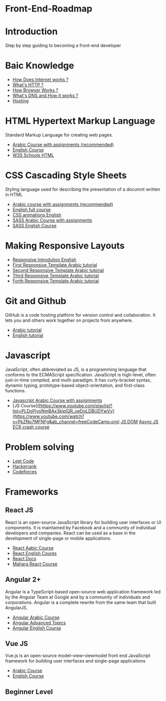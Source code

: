 # Front-End-Roadmap


# Introduction
Step by step guiding to becoming a front-end developer

# Baic Knowledge
 - [How Does Internet works ?](https://www.vox.com/2014/6/16/18076282/the-internet)
 - [What's HTTP ?](https://www.cloudflare.com/en-gb/learning/ddos/glossary/hypertext-transfer-protocol-http/)
 - [How Browser Works ?](https://web.dev/howbrowserswork/)
 - [What's DNS and How it works ?](https://web.dev/howbrowserswork/)
 - [Hosting](https://developer.mozilla.org/en-US/docs/Glossary/Hoisting)

# HTML Hypertext Markup Language
Standard Markup Language for creating web pages.
- [Arabic Course with assignments (recommended)](https://www.youtube.com/watch?v=6QAELgirvjs&list=PLDoPjvoNmBAw_t_XWUFbBX-c9MafPk9ji&ab_channel=ElzeroWebSchool)
- [English Course](https://www.youtube.com/watch?v=pQN-pnXPaVg&ab_channel=freeCodeCamp.org)
- [W3S Schools HTML](https://www.w3schools.com/html/html_intro.asp)

# CSS Cascading Style Sheets
Styling language used for describing the presentation of a documnt written in HTML
- [Arabic course with assignments (recommended)](https://www.youtube.com/watch?v=X1ulCwyhCVM&list=PLDoPjvoNmBAzjsz06gkzlSrlev53MGIKe&ab_channel=ElzeroWebSchool)
- [ English full course ](https://www.youtube.com/watch?v=n4R2E7O-Ngo&ab_channel=DaveGray)
- [CSS animations English](https://www.youtube.com/watch?v=jgw82b5Y2MU&list=PL4cUxeGkcC9iGYgmEd2dm3zAKzyCGDtM5&ab_channel=TheNetNinja)
- [SASS Arabic Course with assignments](https://www.youtube.com/watch?v=Di_RlcpkpN4&list=PLDoPjvoNmBAzlpyFHOaB3b-eubmF0TAV2&ab_channel=ElzeroWebSchool)
- [SASS English Course](https://www.youtube.com/watch?v=St5B7hnMLjg&list=PL4cUxeGkcC9iEwigam3gTjU_7IA3W2WZA&ab_channel=TheNetNinja)

# Making Responsive Layouts
- [Responsive Introdution English](https://www.w3schools.com/css/css_rwd_viewport.asp)
- [First Responsive Template Arabic tutorial](https://www.youtube.com/playlist?list=PLDoPjvoNmBAzHSjcR-HnW9tnxyuye8KbF)
- [Second Responsive Template Arabic tutorial](https://www.youtube.com/playlist?list=PLDoPjvoNmBAy1l-2A21ng3gxEyocruT0t)
- [Third Responsive Template Arabic tutorial](https://www.youtube.com/playlist?list=PLDoPjvoNmBAxuCSp2_-9LurPqRVwketnc)
- [Forth Responsive Template Arabic tutorial](https://www.youtube.com/playlist?list=PLDoPjvoNmBAyGaRGzPVZCkYx5L7Mo9Tbh)

# Git and Github
GitHub is a code hosting platform for version control and collaboration. It lets you and others work together on projects from anywhere.
- [Arabic tutorial](https://www.youtube.com/watch?v=ACOiGZoqC8w&list=PLDoPjvoNmBAw4eOj58MZPakHjaO3frVMF&ab_channel=ElzeroWebSchool)
- [English tutorial](https://www.youtube.com/watch?v=_OZVJpLHUaI&list=PL55RiY5tL51poFMpbva1IqfO-pylwSNsN&ab_channel=Academind)

# Javascript
JavaScript, often abbreviated as JS, is a programming language that conforms to the ECMAScript specification. JavaScript is high-level, often just-in-time compiled, and multi-paradigm. It has curly-bracket syntax, dynamic typing, prototype-based object-orientation, and first-class functions.
- [Javascript Arabic Course with assignments](https://www.youtube.com/playlist?list=PLDoPjvoNmBAx3kiplQR_oeDqLDBUDYwVv)
- [JS Course]([https://www.youtube.com/playlist?list=PLDoPjvoNmBAx3kiplQR_oeDqLDBUDYwVv](https://www.youtube.com/watch?v=PkZNo7MFNFg&ab_channel=freeCodeCamp.org) [JS DOM](https://www.youtube.com/watch?v=FIORjGvT0kk&list=PL4cUxeGkcC9gfoKa5la9dsdCNpuey2s-V&ab_channel=TheNetNinja) [Async JS](https://www.youtube.com/watch?v=PoRJizFvM7s&ab_channel=TraversyMedia) [EC6 crash course](https://www.youtube.com/watch?v=NCwa_xi0Uuc&ab_channel=ProgrammingwithMosh)

# Problem solving
- [Leet Code](https://leetcode.com/)
- [Hackerrank](https://www.hackerrank.com/)
- [Codeforces](https://codeforces.com/)

# Frameworks
## React JS
React is an open-source JavaScript library for building user interfaces or UI components. It is maintained by Facebook and a community of individual developers and companies. React can be used as a base in the development of single-page or mobile applications.
- [React Aabic Course](https://www.youtube.com/watch?v=LgB3j2y1b-4&list=PLtFbQRDJ11kEjXWZmwkOV-vfXmrEEsuEW&ab_channel=UniqueCoderzAcademy)
- [React English Coures](https://www.youtube.com/watch?v=QFaFIcGhPoM&list=PLC3y8-rFHvwgg3vaYJgHGnModB54rxOk3&ab_channel=Codevolution)
- [React Docs](https://www.youtube.com/watch?v=QFaFIcGhPoM&list=PLC3y8-rFHvwgg3vaYJgHGnModB54rxOk3&ab_channel=Codevolution)
- [Mahara React Course](https://maharatech.gov.eg/course/view.php?id=790)
## Angular 2+
Angular is a TypeScript-based open-source web application framework led by the Angular Team at Google and by a community of individuals and corporations. Angular is a complete rewrite from the same team that built AngularJS.
- [Angular Arabic Course](https://www.youtube.com/playlist?list=PLkzDzmo9y3VFzNCAyGWIg7Wy9i3mlUi4Y)
- [Angular Advanced Topics](https://www.youtube.com/playlist?list=PLkzDzmo9y3VEKHm_b0YoQQokmIVG93gTh)
- [Angular English Course](https://www.youtube.com/playlist?list=PL6n9fhu94yhWqGD8BuKuX-VTKqlNBj-m6)
## Vue JS
Vue.js is an open-source model–view–viewmodel front end JavaScript framework for building user interfaces and single-page applications
- [Arabic Course](https://www.youtube.com/playlist?list=PLDoPjvoNmBAxr5AqK3Yz4DWYKVSmIFziw)
- [English Course](https://www.youtube.com/watch?v=ccsz9FRy-nk&list=PLC3y8-rFHvwgeQIfSDtEGVvvSEPDkL_1f&ab_channel=Codevolution)

## Beginner Level
